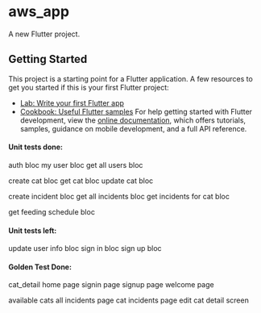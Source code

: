 # aws_app

A new Flutter project.

## Getting Started
This project is a starting point for a Flutter application.
A few resources to get you started if this is your first Flutter project:
- [Lab: Write your first Flutter app](https://docs.flutter.dev/get-started/codelab)
- [Cookbook: Useful Flutter samples](https://docs.flutter.dev/cookbook)
For help getting started with Flutter development, view the [online documentation](https://docs.flutter.dev/), which offers tutorials, samples, guidance on mobile development, and a full API reference.


#### Unit tests done:
auth bloc
my user bloc
get all users bloc

create cat bloc
get cat bloc
update cat bloc

create incident bloc
get all incidents bloc
get incidents for cat bloc

get feeding schedule bloc 

#### Unit tests left:
update user info bloc
sign in bloc
sign up bloc



#### Golden Test Done:
cat_detail
home page
signin page
signup page
welcome page

available cats
all incidents page
cat incidents page
edit cat detail screen